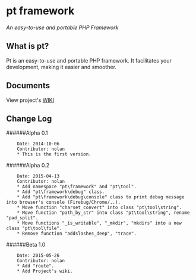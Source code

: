 pt framework
===========================
*An easy-to-use and portable PHP Framework*


What is pt?
---------------------------
Pt is an easy-to-use and portable PHP framework. It facilitates your development, making it easier and smoother.


Documents
---------------------------
View project's [WIKI](https://github.com/page7/pt/wiki)


Change Log
---------------------------
######Alpha 0.1

		Date: 2014-10-06
		Contributor: nolan
		* This is the first version.

######Alpha 0.2

		Date: 2015-04-13
		Contributor: nolan
		* Add namespace "pt\framework" and "pt\tool".
		* Add "pt\framework\debug" class.
		* Add "pt\framework\debug\console" class to print debug message into browser's console (Firebug/Chrome/..).
		* Move function "charset_convert" into class "pt\tool\string".
		* Move function "path_by_str" into class "pt\tool\string", rename "pad_split".
		* Move functions "_is_writable", "_mkdir", "mkdirs" into a new class "pt\tool\file".
		* Remove function "addslashes_deep", "trace".

######Beta 1.0

		Date: 2015-05-26
		Contributor: nolan
		* Add "route".
		* Add Project's wiki.